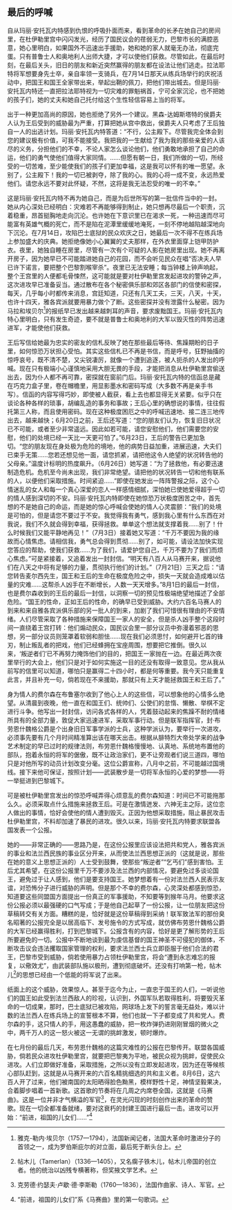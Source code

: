 ## 最后的呼喊

自从玛丽·安托瓦内特感到仇恨的呼吸扑面而来，看到革命的长矛在她自己的房间里，在杜伊勒里宫中闪闪发光，经历了国民议会的荏弱无力，巴黎市长的满腔恶意，她心里明白，如果国外不迅速出手援助，她和她的家人就毫无办法，彻底完蛋。只有普鲁士人和奥地利人出师大捷，才可以使他们获救。尽管如此，在最后时刻，在最后关头，旧日的朋友和新近突然赢得的朋友都在设法让他们逃走。拉法耶特将军想要身先士卒，亲自率领一支骑兵，在7月14日那天从练兵场举行的庆祝活动中，把国王和国王全家带出来，举起出鞘的佩刀，把他们带出城去。但是玛丽·安托瓦内特还一直把拉法耶特视为一切灾难的罪魁祸首，宁可全家沉沦，也不把她的孩子们，她的丈夫和她自己托付给这个生性轻信容易上当的将军。

出于一种更加高尚的原因，她也拒绝了另外一个建议。黑森-达姆斯塔特的侯爵夫人认为王后受到的威胁最为严重，打算把她从宫中救出，侯爵夫人只考虑了王后独自一人的出逃计划。玛丽·安托瓦内特答道：“不行，公主殿下。尽管我完全体会到您的建议极有价值，可我不能接受。我把我的一生献给了我为我的那些亲爱的人该尽的义务，分担他们的不幸，不论人家怎么谈论他们，他们勇敢地承担了自己的命运，他们的勇气使他们值得大家同情。……但愿有朝一日，我们所做的一切，所经受的一切苦难，至少能使我们的孩子们更加幸福，这是我可以怀有的唯一愿望。永别了，公主殿下！我的一切已被剥夺，除了我的心。我的心将一成不变，永远热爱他们。请您永远不要对此怀疑，不然，这将是我无法忍受的唯一的不幸。”

这是玛丽·安托瓦内特不再为她自己，而是为后世所写的第一批信件当中的一封。她从内心深处已经明白：灾难若不再能够得到制止，她只想再尽最后一个职责，沉着稳重，昂首挺胸地走向沉沦。也许她在下意识里已在渴求一死，一种迅速而尽可能富有英雄气概的死亡，而不是陷在泥潭里缓缓地淹死，一刻不停地越陷越深地向下沉沦。在7月14日，攻陷巴士底狱的民众欢庆之日，她最后一次不得不在练兵场上参加盛大的庆典。她拒绝像她小心翼翼的丈夫那样，在外衣里面穿上铠甲防护衣。夜里，她独自睡在房里，尽管有一次有个可疑的人影在她房里出现。她不再离开房子，因为她早已不可能踏进她自己的花园，而不会听见民众在唱“否决夫人早已许下诺言，要把整个巴黎割喉宰杀”。夜里已无法安睡；每当钟楼上钟声响起，整个王宫里的人便都毛骨悚然，这可能就是要对杜伊勒里宫发起进攻的警钟之声，这次进攻早已准备妥当。通过散布在各个秘密俱乐部和郊区各部门的信使和密探，每天，几乎每小时都传来消息，宫廷知道，只还有几天工夫，三天，八天，十天，也许十四天，雅各宾派就要用暴力做个了断。这些密探并没有泄露什么秘密。因为马拉和埃贝尔[^1]的报纸早已发出越来越刺耳的声音，要求废黜国王。玛丽·安托瓦内特心里明白，只有发生奇迹，要不就是普鲁士和奥地利的大军以毁灭性的阵势迅速进军，才能使他们获救。

王后写信给她最为忠实的密友的信札反映了她在那些最后等待、焦躁期盼的日子里，如何惊恐万状担心受怕。其实这些信札已不再是书信，而是呼号，狂野抽搐的惊呼哀号，既不清不楚，又尖锐凄厉，就像一个遭到追逐，被人扼杀的人发出的呼喊。现在只有极端小心谨慎地采用大胆无畏的手段，才能把消息从杜伊勒里宫偷送出去，因为仆人都不再可靠，密探就在窗前门后。玛丽·安托瓦内特的信函总是藏在巧克力盒子里，卷在帽檐里，用显影墨水和密码写成（大多数不再是亲手书写）。信函的内容写得巧妙，即使被人截获，看上去也都显得无关紧要。似乎只在谈论各种各样的琐事，胡编乱造的事务和事故；王后心里的确想说的事情，往往假托第三人称，而且使用密码。现在这种极度困厄之中的呼喊迅速地、接二连三地传出去，越来越快；6月20日之前，王后还写道：“您的朋友们认为，恢复旧日状况已不可能，或者至少非常遥远。因此如若可能，请您安慰他们，他们需要您的安慰，他们的处境已经一天比一天更可怕了。”6月23日，王后的警告已更加急切。“您的朋友现在身处极为危险的境地，他的病势日益加重，进展迅速，大夫们已束手无策……您若还想见他一面，请您抓紧，请把他这令人绝望的状况转告他的父母亲。”温度计标明的热度飙升。（6月26日）她写道：“为了拯救他，有必要迅速制造危机。危机至今尚未出现，我们非常绝望。请把他的状况转告一切和他有联系的人，以便他们采取措施。时间紧迫……”即使在她发出一阵阵警报之际，这个心情迷乱的女人和每一个真心深爱的恋人一样感情细腻，深怕她已使她爱得超乎一切的情人感到深切的不安。玛丽·安托瓦内特即使在她惊恐万状极度困苦之中，首先想的不是她自己的命运，而是她的惊心呼喊会使她的情人心灵震颤：“我们的处境是可怕的，但是请您不要过于不安。我觉得我有勇气，感到我心里有什么东西在对我说，我们不久就会得到幸福，获得拯救。单单这个想法就支撑着我……别了！什么时候我们又能平静地再见！”（7月3日）接着她又写道：“千万不要因为我的缘故而心情焦虑。请相信我，勇气总会得到贯彻……别了，如可能，请设法加快实现您答应的帮助，使我们获救……为了我们，请爱护您自己，千万不要为了我们而烦心焦虑。”可是紧接着，又追着发出一封封信。“明天有八百人从马赛开来，据说他们在八天之中将有足够的力量，贯彻执行他们的计划。”（7月21日）三天之后：“请您转告麦尔西先生，国王和王后的生命在极度危险之中，损失一天就会造成难以估量的灾难……这帮杀人凶手在不断增长，人数一天天增多。”8月1日的最后一封信，也是费尔森收到的王后的最后一封信，以洞察一切的预见性极端绝望地描述了全部危险。“国王的性命，正如王后的性命，的确早已受到威胁。大约六百名马赛人的到来和来自雅各宾派俱乐部的另一批人的到来，加剧了我们可惜很有理由的不安情绪。人们尽管采取了各种措施来保障国王一家人的安全，但是杀人凶手整个这段时间一直绕着王宫打转：他们煽动民众，国民议会里一部分议员中弥漫着邪恶的思想，另一部分议员则笼罩着软弱和胆怯……现在我们必须思忖，如何避开匕首的锋刃，制止叛乱者的把戏，他们已经蜂拥在宝座周围，想要把它推倒。很久以来，‘叛逆者们’已不再努力掩饰他们的目的，把国王一家抛在一边。在最近两次夜里举行的大会上，他们只是对于如何实施这一目的还没有取得一致意见。您从我从前写的信里可以知道，哪怕只是赢得二十四小时，都是何等重要。我今天只能重复此言，并且补充一句，倘若现在不来援助，那就只有上天才能拯救国王和王后了。”

身为情人的费尔森在布鲁塞尔收到了他心上人的这些信，可以想象他的心情多么绝望。从清晨到夜晚，他一直在和国王们、统帅们、公使们的怠惰、懒散、举棋不定进行斗争。他写出一封封信，访问各式各样的人，凭着鼓动起来的焦躁不耐的情绪所具有的全部力量，敦促大家迅速进军，采取军事行动。但是联军指挥官，封·布劳恩什魏格公爵是个出身旧日军事学派的士兵，这种学派认为，要举行一次进攻，必须事先要有几个月时间精准算出该在哪天出击。根据从腓特烈大帝处学来的战争艺术制定的早已过时的规律法则，布劳恩什魏格慢慢地、认真地、系统地布置他的部队，抱着永恒的将军的倨傲，既不让政治家们，更不让旁观者们说三道四，哪怕只是对他所写的动员计划改变分毫。这位公爵宣称，八月中之前，不可能越过国境线。接下来他可保证，按照计划——武装散步是一切将军永恒的心爱的梦想——将一举挺进到巴黎城下。

可是被杜伊勒里宫发出的惊恐呼喊弄得心烦意乱的费尔森知道：时间已不可能拖那么久。必须采取点什么措施来拯救王后。可是在激情迸发、六神无主之际，这位恋人做出的事情，恰好会使他的情人遭到毁灭。正因为他想采取措施，阻止暴民攻击杜伊勒里宫，不料却加速了暴民的进攻。很久以来，玛丽·安托瓦内特要求联盟各国发表一个公报。

她的——非常正确的——思路乃是，在这份公报里应该设法把共和党人，雅各宾派的事业和法兰西民族的事业区分开来，从而使法兰西思想正派的（这就是说，那些在她的意义上思想正派的）人士受到鼓舞，使那些“叛逆者”“乞丐们”感到害怕。王后尤其希望，在这份公报里千万不要涉及法兰西的内部情况，要避免过多谈论国王，避免过于让人感到，他们是要支持国王。她梦想着有一份对法兰西人民表示友谊，对恐怖分子进行威胁的声明。但是那个不幸的费尔森，心灵深处都感到惊恐，知道要这些同盟国方面提出一份真正的军事援助，不知要等到猴年马月。他要求这份公报必须以最强硬的口气写成；于是他自己起草了一份公报，让一位朋友把这份草稿转交有关方面。糟糕的是，恰好就是这份草稿得到采纳！联军致法军的那份臭名昭著的公报完全是以居高临下、发号施令的方式写成，就仿佛布劳恩什魏格公爵的大军已经赢得胜利，打到巴黎城下。公报含有的内容，恰好是更了解形势的王后所要避免的一切。公报中不断地谈到最为虔信基督的国王神圣不可侵犯的御体，不断攻击议会违法攫取国家管理的权利，要求法兰西士兵立即臣服于他们合法的君王，巴黎市受到威胁，倘若使用暴力占领杜伊勒里宫，将会“遭到永志难忘的报复，以儆效尤”，由武装部队施以极刑，遭到彻底破坏。还没有打响第一枪，帖木儿[^2]的思想已经由一个低能的将军说了出来。

纸面上的这个威胁，效果惊人。甚至于迄今为止，一直忠于国王的人们，一听说他们的国王如此受到法兰西敌人的珍视，认识到，外国军队若取得胜利，将要毁灭革命的一切成果，那时，巴士底狱已被攻陷，网球场上发下的誓言毫无益处，难以计数的法兰西人在练兵场上的宣誓根本不算，他们也就一下子都变成了共和党人。费尔森的手，这只情人的手，用这愚蠢的威胁，把一枚炸弹扔进刚刚冒烟的微火之中，两千万人的这一怒火被这一无谓的挑衅激发，顿时爆炸。

在七月份的最后几天，布劳恩什魏格的这篇灾难性的公报在巴黎传开。联盟各国威胁，倘若民众进攻杜伊勒里宫，就要把巴黎夷为平地，被民众视为挑衅，促使民众进攻。人们立即做好准备，采取措施，之所以没有立即发起进攻，因为还在等候核心部队赶到，这就是从马赛开来的六百名精挑细选的共和主义者。8月6日，这六百人开了过来，他们被南国的太阳晒得脸色黝黑，模样野性十足，神情坚毅果决，合着脚步唱着一首新歌。这首歌的节奏将在几周之内席卷全国，这就是《马赛曲》。这是一位并非才气横溢的军官[^3]，在灵光闪现的时刻创作出来的革命的赞歌。现在一切全都准备就绪，要对这衰朽的封建王国进行最后一击。进攻可以开始：“前进，祖国的儿女们……”[^4]

[^1]: 雅克-勒内·埃贝尔（1757—1794），法国新闻记者，法国大革命时激进分子的首领之一，成为罗伯斯庇尔的对立面，最后死于断头台上。
[^2]: 帖木儿（Tamerlan）（1336—1405），又名瘸子铁木儿，帖木儿帝国的创立者。他的统治以凶残专横著称，但奖掖文学艺术。
[^3]: 克劳德·约瑟夫·卢歇·德·李斯勒（1760—1836），法国作曲家、诗人、军官。
[^4]: “前进，祖国的儿女们”系《马赛曲》里的第一句歌词。
